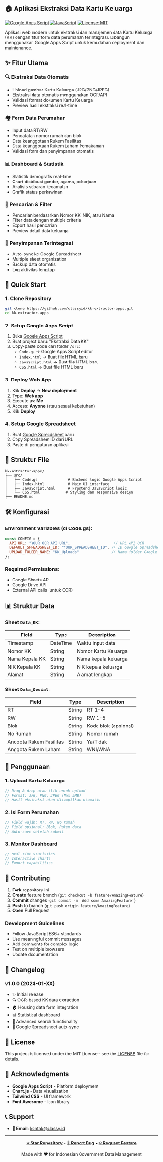 ## 🏠 Aplikasi Ekstraksi Data Kartu Keluarga

[![Google Apps Script](https://img.shields.io/badge/Google%20Apps%20Script-4285F4?style=flat-square&logo=google&logoColor=white)](https://script.google.com)
[![JavaScript](https://img.shields.io/badge/JavaScript-F7DF1E?style=flat-square&logo=javascript&logoColor=black)](https://developer.mozilla.org/en-US/docs/Web/JavaScript)
[![License: MIT](https://img.shields.io/badge/License-MIT-yellow.svg?style=flat-square)](https://opensource.org/licenses/MIT)

Aplikasi web modern untuk ekstraksi dan manajemen data Kartu Keluarga (KK) dengan fitur form data perumahan terintegrasi. Dibangun menggunakan Google Apps Script untuk kemudahan deployment dan maintenance.

## ✨ Fitur Utama

### 🔍 **Ekstraksi Data Otomatis**
- Upload gambar Kartu Keluarga (JPG/PNG/JPEG)
- Ekstraksi data otomatis menggunakan OCR/API
- Validasi format dokumen Kartu Keluarga
- Preview hasil ekstraksi real-time

### 🏘️ **Form Data Perumahan**
- Input data RT/RW
- Pencatatan nomor rumah dan blok
- Data keanggotaan Rukem Fasilitas
- Data keanggotaan Rukem Laham Pemakaman
- Validasi form dan penyimpanan otomatis

### 📊 **Dashboard & Statistik**
- Statistik demografis real-time
- Chart distribusi gender, agama, pekerjaan
- Analisis sebaran kecamatan
- Grafik status perkawinan

### 🔎 **Pencarian & Filter**
- Pencarian berdasarkan Nomor KK, NIK, atau Nama
- Filter data dengan multiple criteria
- Export hasil pencarian
- Preview detail data keluarga

### 💾 **Penyimpanan Terintegrasi**
- Auto-sync ke Google Spreadsheet
- Multiple sheet organization
- Backup data otomatis
- Log aktivitas lengkap

## 🚀 Quick Start

### 1. **Clone Repository**
```bash
git clone https://github.com/classyid/kk-extractor-apps.git
cd kk-extractor-apps
```

### 2. **Setup Google Apps Script**
1. Buka [Google Apps Script](https://script.google.com)
2. Buat project baru: "Ekstraksi Data KK"
3. Copy-paste code dari folder `/src`:
   - `Code.gs` → Google Apps Script editor
   - `Index.html` → Buat file HTML baru
   - `JavaScript.html` → Buat file HTML baru  
   - `CSS.html` → Buat file HTML baru

### 3. **Deploy Web App**
1. Klik **Deploy** → **New deployment**
2. Type: **Web app**
3. Execute as: **Me**
4. Access: **Anyone** (atau sesuai kebutuhan)
5. Klik **Deploy**

### 4. **Setup Google Spreadsheet**
1. Buat [Google Spreadsheet](https://sheets.google.com) baru
2. Copy Spreadsheet ID dari URL
3. Paste di pengaturan aplikasi

## 📁 Struktur File

```
kk-extractor-apps/
├── src/
│   ├── Code.gs              # Backend logic Google Apps Script
│   ├── Index.html           # Main UI interface
│   ├── JavaScript.html      # Frontend JavaScript logic
│   └── CSS.html            # Styling dan responsive design
├── README.md
```

## 🛠️ Konfigurasi

### Environment Variables (di Code.gs):
```javascript
const CONFIG = {
  API_URL: "YOUR_OCR_API_URL",                    // URL API OCR
  DEFAULT_SPREADSHEET_ID: "YOUR_SPREADSHEET_ID", // ID Google Spreadsheet
  UPLOAD_FOLDER_NAME: "KK_Uploads"               // Nama folder Google Drive
};
```

### Required Permissions:
- Google Sheets API
- Google Drive API  
- External API calls (untuk OCR)

## 📊 Struktur Data

### Sheet `Data_KK`:
| Field | Type | Description |
|-------|------|-------------|
| Timestamp | DateTime | Waktu input data |
| Nomor KK | String | Nomor Kartu Keluarga |
| Nama Kepala KK | String | Nama kepala keluarga |
| NIK Kepala KK | String | NIK kepala keluarga |
| Alamat | String | Alamat lengkap |

### Sheet `Data_Sosial`:
| Field | Type | Description |
|-------|------|-------------|
| RT | String | RT 1-4 |
| RW | String | RW 1-5 |
| Blok | String | Kode blok (opsional) |
| No Rumah | String | Nomor rumah |
| Anggota Rukem Fasilitas | String | Ya/Tidak |
| Anggota Rukem Laham | String | WNI/WNA |

## 🎯 Penggunaan

### 1. **Upload Kartu Keluarga**
```javascript
// Drag & drop atau klik untuk upload
// Format: JPG, PNG, JPEG (Max 5MB)
// Hasil ekstraksi akan ditampilkan otomatis
```

### 2. **Isi Form Perumahan**
```javascript
// Field wajib: RT, RW, No Rumah
// Field opsional: Blok, Rukem data
// Auto-save setelah submit
```

### 3. **Monitor Dashboard**
```javascript
// Real-time statistics
// Interactive charts
// Export capabilities
```

## 🤝 Contributing

1. **Fork** repository ini
2. **Create** feature branch (`git checkout -b feature/AmazingFeature`)
3. **Commit** changes (`git commit -m 'Add some AmazingFeature'`)
4. **Push** to branch (`git push origin feature/AmazingFeature`)
5. **Open** Pull Request

### Development Guidelines:
- Follow JavaScript ES6+ standards
- Use meaningful commit messages
- Add comments for complex logic
- Test on multiple browsers
- Update documentation

## 📝 Changelog

### v1.0.0 (2024-01-XX)
- ✨ Initial release
- 🔍 OCR-based KK data extraction
- 🏠 Housing data form integration
- 📊 Statistical dashboard
- 🔎 Advanced search functionality
- 💾 Google Spreadsheet auto-sync

## 📄 License

This project is licensed under the MIT License - see the [LICENSE](LICENSE) file for details.

## 🙏 Acknowledgments

- **Google Apps Script** - Platform deployment
- **Chart.js** - Data visualization
- **Tailwind CSS** - UI framework
- **Font Awesome** - Icon library

## 📞 Support

- 📧 **Email**: [kontak@classy.id](mailto:kontak@classy.id)

---

<div align="center">

**[⭐ Star Repository](https://github.com/classyid/kk-extractor-apps)** • **[🐛 Report Bug](https://github.com/classyid/kk-extractor-apps/issues)** • **[💡 Request Feature](https://github.com/classyid/kk-extractor-apps/issues)**

Made with ❤️ for Indonesian Government Data Management

</div>
